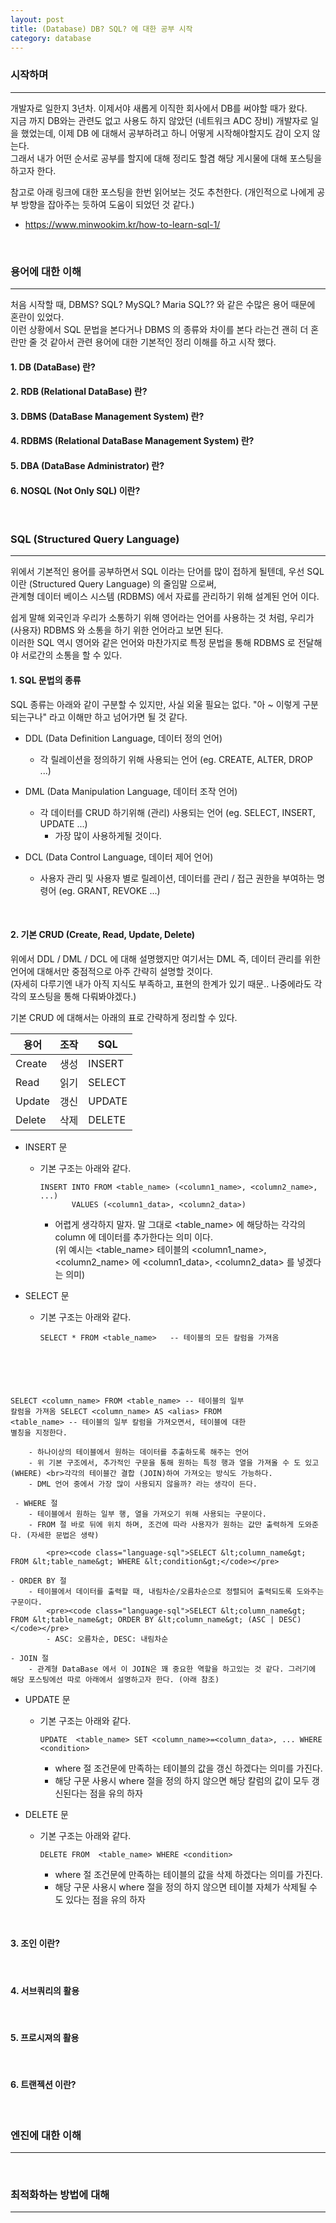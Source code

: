 ```yaml
---
layout: post
title: (Database) DB? SQL? 에 대한 공부 시작
category: database
---
```


### 시작하며

- - -

개발자로 일한지 3년차. 이제서야 새롭게 이직한 회사에서 DB를 써야할 때가 왔다. <br>
지금 까지 DB와는 관련도 없고 사용도 하지 않았던 (네트워크 ADC 장비) 개발자로 일을 했었는데, 이제 DB 에 대해서 공부하려고 하니 어떻게 시작해야할지도 감이 오지 않는다. <br>
그래서 내가 어떤 순서로 공부를 할지에 대해 정리도 할겸 해당 게시물에 대해 포스팅을 하고자 한다.


참고로 아래 링크에 대한 포스팅을 한번 읽어보는 것도 추천한다. (개인적으로 나에게 공부 방향을 잡아주는 듯하여 도움이 되었던 것 같다.)

- https://www.minwookim.kr/how-to-learn-sql-1/

&nbsp;
&nbsp;


### 용어에 대한 이해

- - -

처음 시작할 때, DBMS? SQL? MySQL? Maria SQL?? 와 같은 수많은 용어 때문에 혼란이 있었다. <br>
이런 상황에서 SQL 문법을 본다거나 DBMS 의 종류와 차이를 본다 라는건 괜히 더 혼란만 줄 것 같아서 관련 용어에 대한 기본적인 정리 이해를 하고 시작 했다.

#### 1. DB (DataBase) 란?

#### 2. RDB (Relational DataBase) 란?

#### 3. DBMS (DataBase Management System) 란?

#### 4. RDBMS (Relational DataBase Management System) 란?

#### 5. DBA (DataBase Administrator) 란?

#### 6. NOSQL (Not Only SQL) 이란?

&nbsp;
&nbsp;


### SQL (Structured Query Language)

- - -

위에서 기본적인 용어를 공부하면서 SQL 이라는 단어를 많이 접하게 될텐데, 우선 SQL 이란 (Structured Query Language) 의 줄임말 으로써, <br>
관계형 데이터 베이스 시스템 (RDBMS) 에서 자료를 관리하기 위해 설계된 언어 이다. <br>

쉽게 말해 외국인과 우리가 소통하기 위해 영어라는 언어를 사용하는 것 처럼, 우리가 (사용자) RDBMS 와 소통을 하기 위한 언어라고 보면 된다. <br>
이러한 SQL 역시 영어와 같은 언어와 마찬가지로 특정 문법을 통해 RDBMS 로 전달해야 서로간의 소통을 할 수 있다. <br>

#### 1. SQL 문법의 종류

SQL 종류는 아래와 같이 구분할 수 있지만, 사실 외울 필요는 없다. "아 ~ 이렇게 구분되는구나" 라고 이해만 하고 넘어가면 될 것 같다.

- DDL (Data Definition Language, 데이터 정의 언어)
    - 각 릴레이션을 정의하기 위해 사용되는 언어 (eg. CREATE, ALTER, DROP ...)

- DML (Data Manipulation Language, 데이터 조작 언어)
    - 각 데이터를 CRUD 하기위해 (관리) 사용되는 언어 (eg. SELECT, INSERT, UPDATE ...)
        - 가장 많이 사용하게될 것이다.

- DCL (Data Control Language, 데이터 제어 언어)
    - 사용자 관리 및 사용자 별로 릴레이션, 데이터를 관리 / 접근 권한을 부여하는 명령어 (eg. GRANT, REVOKE ...)

&nbsp;

#### 2. 기본 CRUD (Create, Read, Update, Delete)

위에서 DDL / DML / DCL 에 대해 설명했지만 여기서는 DML 즉, 데이터 관리를 위한 언어에 대해서만 중점적으로 아주 간략히 설명할 것이다. <br>
(자세히 다루기엔 내가 아직 지식도 부족하고, 표현의 한계가 있기 때문.. 나중에라도 각각의 포스팅을 통해 다뤄봐야겠다.)


기본 CRUD 에 대해서는 아래의 표로 간략하게 정리할 수 있다.

| 용어   | 조작 | SQL    |
|--------|------|--------|
| Create | 생성 | INSERT |
| Read   | 읽기 | SELECT |
| Update | 갱신 | UPDATE |
| Delete | 삭제 | DELETE |

- INSERT 문

    - 기본 구조는 아래와 같다.

        <pre><code class="language-sql">INSERT INTO FROM &lt;table_name&gt; (&lt;column1_name&gt;, &lt;column2_name&gt;, ...) <br>       VALUES (&lt;column1_data&gt;, &lt;column2_data&gt;)</code></pre>

        - 어렵게 생각하지 말자. 말 그대로 &lt;table_name&gt; 에 해당하는 각각의 column 에 데이터를 추가한다는 의미 이다. <br>
        (위 예시는 &lt;table_name&gt; 테이블의 &lt;column1_name&gt;, &lt;column2_name&gt; 에 &lt;column1_data&gt;, &lt;column2_data&gt; 를 넣겠다는 의미)


- SELECT 문

    - 기본 구조는 아래와 같다.

        <pre><code class="language-sql">SELECT * FROM &lt;table_name&gt;   -- 테이블의 모든 칼럼을 가져옴
SELECT &lt;column_name&gt; FROM &lt;table_name&gt;   -- 테이블의 일부 칼럼을 가져옴
SELECT &lt;column_name&gt; AS &lt;alias&gt; FROM &lt;table_name&gt;   -- 테이블의 일부 칼럼을 가져오면서, 테이블에 대한 별칭을 지정한다.</code></pre>


        - 하나이상의 테이블에서 원하는 데이터를 추출하도록 해주는 언어
        - 위 기본 구조에서, 추가적인 구문을 통해 원하는 특정 행과 열을 가져올 수 도 있고 (WHERE) <br>각각의 테이블간 결합 (JOIN)하여 가져오는 방식도 가능하다.
        - DML 언어 중에서 가장 많이 사용되지 않을까? 라는 생각이 든다.

     - WHERE 절
        - 테이블에서 원하는 일부 행, 열을 가져오기 위해 사용되는 구문이다.
        - FROM 절 바로 뒤에 위치 하며, 조건에 따라 사용자가 원하는 값만 출력하게 도와준다. (자세한 문법은 생략)

            <pre><code class="language-sql">SELECT &lt;column_name&gt; FROM &lt;table_name&gt; WHERE &lt;condition&gt;</code></pre>

    - ORDER BY 절
        - 테이블에서 데이터를 출력할 때, 내림차순/오름차순으로 정렬되어 출력되도록 도와주는 구문이다.
            <pre><code class="language-sql">SELECT &lt;column_name&gt; FROM &lt;table_name&gt; ORDER BY &lt;column_name&gt; (ASC | DESC)</code></pre>
            - ASC: 오름차순, DESC: 내림차순

    - JOIN 절
        - 관계형 DataBase 에서 이 JOIN은 꽤 중요한 역할을 하고있는 것 같다. 그러기에 해당 포스팅에선 따로 아래에서 설명하고자 한다. (아래 참조)


- UPDATE 문

    - 기본 구조는 아래와 같다.

        <pre><code class="language-sql">UPDATE  &lt;table_name&gt; SET &lt;column_name&gt;=&lt;column_data&gt;, ... WHERE &lt;condition&gt; </code></pre>
        - where 절 조건문에 만족하는 테이블의 값을 갱신 하겠다는 의미를 가진다.
        - 해당 구문 사용시 where 절을 정의 하지 않으면 해당 칼럼의 값이 모두 갱신된다는 점을 유의 하자

- DELETE 문

    - 기본 구조는 아래와 같다.

        <pre><code class="language-sql">DELETE FROM  &lt;table_name&gt; WHERE &lt;condition&gt;</code></pre>

        - where 절 조건문에 만족하는 테이블의 값을 삭제 하겠다는 의미를 가진다.
        - 해당 구문 사용시 where 절을 정의 하지 않으면 테이블 자체가 삭제될 수 도 있다는 점을 유의 하자


&nbsp;

#### 3. 조인 이란?

&nbsp;

#### 4. 서브쿼리의 활용

&nbsp;

#### 5. 프로시져의 활용

&nbsp;

#### 6. 트랜젝션 이란?

&nbsp;
&nbsp;

### 엔진에 대한 이해

- - -

&nbsp;
&nbsp;


### 최적화하는 방법에 대해

- - -



